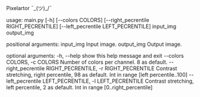 Pixelartor ¯\_(ツ)_/¯

usage: main.py [-h] [--colors COLORS] [--right_pecrentile RIGHT_PECRENTILE]
               [--left_pecrentile LEFT_PECRENTILE]
               input_img output_img

positional arguments:
  input_img             Input image.
  output_img            Output image.

optional arguments:
  -h, --help            show this help message and exit
  --colors COLORS, -c COLORS
                        Number of colors per channel. 8 as default.
  --right_pecrentile RIGHT_PECRENTILE, -r RIGHT_PECRENTILE
                        Contrast stretching, right percentile, 98 as default.
                        Int in range [left percentile..100]
  --left_pecrentile LEFT_PECRENTILE, -l LEFT_PECRENTILE
                        Contrast stretching, left percentile, 2 as default.
                        Int in range [0..right_percentile]
